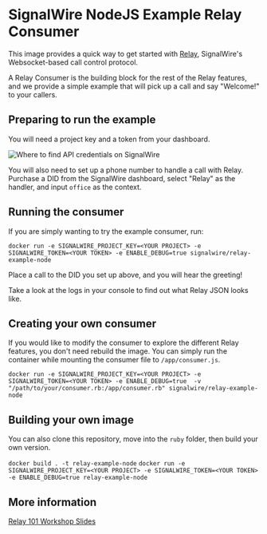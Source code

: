 # SignalWire NodeJS Example Relay Consumer

This image provides a quick way to get started with [Relay](https://docs.signalwire.com/topics/relay/), SignalWire's Websocket-based call control protocol.

A Relay Consumer is the building block for the rest of the Relay features, and we provide a simple example that will pick up a call and say "Welcome!" to your callers.

## Preparing to run the example

You will need a project key and a token from your dashboard.

![Where to find API credentials on SignalWire](https://s3-us-east-2.amazonaws.com/signalwire-corpweb/images/resource-docs/api_credentials.png)

You will also need to set up a phone number to handle a call with Relay. Purchase a DID from the SignalWire dashboard, select "Relay" as the handler, and input `office` as the context.

## Running the consumer

If you are simply wanting to try the example consumer, run: 

`docker run -e SIGNALWIRE_PROJECT_KEY=<YOUR PROJECT> -e SIGNALWIRE_TOKEN=<YOUR TOKEN> -e ENABLE_DEBUG=true signalwire/relay-example-node`

Place a call to the DID you set up above, and you will hear the greeting!

Take a look at the logs in your console to find out what Relay JSON looks like.

## Creating your own consumer

If you would like to modify the consumer to explore the different Relay features, you don't need rebuild the image. You can simply run the container while mounting the consumer file to `/app/consumer.js`.

`docker run -e SIGNALWIRE_PROJECT_KEY=<YOUR PROJECT> -e SIGNALWIRE_TOKEN=<YOUR TOKEN> -e ENABLE_DEBUG=true  -v "/path/to/your/consumer.rb:/app/consumer.rb" signalwire/relay-example-node`

## Building your own image

You can also clone this repository, move into the `ruby` folder, then build your own version.

`docker build . -t relay-example-node`
`docker run -e SIGNALWIRE_PROJECT_KEY=<YOUR PROJECT> -e SIGNALWIRE_TOKEN=<YOUR TOKEN> -e ENABLE_DEBUG=true relay-example-node`


## More information

[Relay 101 Workshop Slides](https://docs.google.com/presentation/d/e/2PACX-1vSDTQl7HJPHZdiORUa1zXderYXXa8I9Pp2Gyra8g4Xk2lEpxNyTyOVOKVcyOk43ropKE8BNBBkloEi8/pub?start=false&loop=false&delayms=3000)